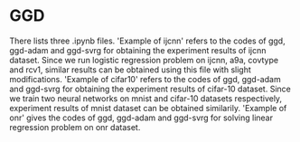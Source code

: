 # GGD

There lists three .ipynb files. 'Example of ijcnn' refers to the codes of ggd, ggd-adam and ggd-svrg for obtaining the experiment results of ijcnn dataset. Since we run logistic regression problem on ijcnn, a9a, covtype and rcv1, similar results can be obtained using this file with slight modifications. 'Example of cifar10' refers to the codes of ggd, ggd-adam and ggd-svrg for obtaining the experiment results of cifar-10 dataset. Since we train two neural networks on mnist and cifar-10 datasets respectively, experiment results of mnist dataset can be obtained similarily.
'Example of onr' gives the codes of ggd, ggd-adam and ggd-svrg for solving linear regression problem on onr dataset.
